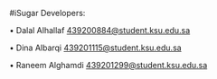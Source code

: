 #iSugar Developers: 

•	Dalal Alhallaf
439200884@student.ksu.edu.sa

•	Dina Albarqi
439201115@student.ksu.edu.sa

•	Raneem Alghamdi 
439201299@student.ksu.edu.sa
